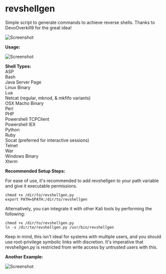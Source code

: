 # revshellgen
Simple script to generate commands to achieve reverse shells. Thanks to DevoOverkill9 for the great idea!

![Screenshot](https://user-images.githubusercontent.com/45709553/54481816-b75ff180-4807-11e9-84db-17aadd39799c.PNG)

**Usage:**<br/>

![Screenshot](https://user-images.githubusercontent.com/45709553/54481896-e4f96a80-4808-11e9-8e46-bbdd5e2f5a5a.PNG)

**Shell Types:**<br/>
ASP<br/>
Bash<br/>
Java Server Page<br/>
Linux Binary<br/>
Lua<br/>
Netcat (regular, mknod, & mkfifo variants)<br/>
OSX Macho Binary<br/>
Perl<br/>
PHP<br/>
Powershell TCPClient<br/>
Powershell IEX<br/>
Python<br/>
Ruby<br/>
Socat (preferred for interactive sessions)<br/>
Telnet<br/>
War<br/>
Windows Binary<br/>
Xterm<br/>

**Recommended Setup Steps:**

For ease of use, it's recommended to add revshellgen to your path variable and give it executable permissions. 

```
chmod +x /dir/to/revshellgen.py
export PATH=$PATH:/dir/to/revshellgen
```

Alternatively, you can integrate it with other Kali tools by performing the following:

```
chmod +x /dir/to/revshellgen.py
ln -s /dir/to/revshellgen.py /usr/bin/revshellgen
```

Keep in mind, this isn't ideal for systems with multiple users, and you should use root-privilege symbolic links with discretion. It's imperative that revshellgen.py is restricted from write access by untrusted users with this. 

**Another Example:**

![Screenshot](https://user-images.githubusercontent.com/45709553/54481815-b5962e00-4807-11e9-84a1-80c7901452c7.PNG)
